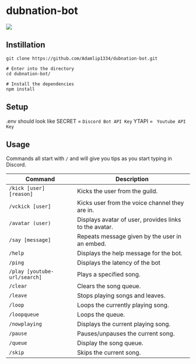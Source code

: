 # dubnation-bot
![](https://media4.giphy.com/media/1mGIKKtQbSwlvoRPtI/giphy.gif?cid=790b7611a41091a6e618a988b27f6578e548d03284a4faf5&rid=giphy.gif)
## Instillation
```# Clone the repository
git clone https://github.com/Adamlip1334/dubnation-bot.git

# Enter into the directory
cd dubnation-bot/

# Install the dependencies
npm install
```

## Setup

.env should look like
SECRET =  `Discord Bot API Key`
YTAPI = ` Youtube API Key`

## Usage

Commands all start with `/` and will give you tips as you start typing in Discord.

Command | Description
--------|------------
`/kick [user] [reason]` | Kicks the user from the guild.
`/vckick [user]` | Kicks user from the voice channel they are in.
`/avatar (user)` | Displays avatar of user, provides links to the avatar.
`/say [message]` | Repeats message given by the user in an embed. 
`/help`          | Displays the help message for the bot.
`/ping`          | Displays the latency of the bot
`/play [youtube-url/search]`          | Plays a specified song.
`/clear`         | Clears the song queue.
`/leave`         | Stops playing songs and leaves.
`/loop`          | Loops the currently playing song.
`/loopqueue`     | Loops the queue.
`/nowplaying`    | Displays the current playing song.
`/pause`         | Pauses/unpauses the current song.
`/queue    `     | Display the song queue.
`/skip`          | Skips the current song.


